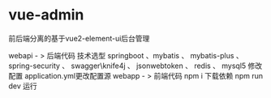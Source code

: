 # vue-admin
前后端分离的基于vue2-element-ui后台管理

webapi - > 后端代码
  技术选型
    springboot 、mybatis 、 mybatis-plus 、 spring-security 、 swagger\knife4j 、 jsonwebtoken 、 redis 、 mysql5
  修改配置 application.yml更改配置源
webapp - > 前端代码
  npm i 下载依赖
  npm run dev 运行
